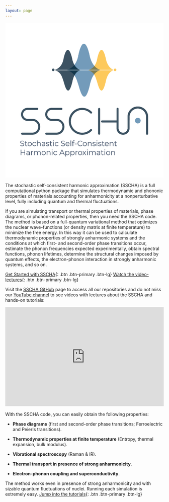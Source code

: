 ```yaml
---
layout: page
---
```


![SSCHA LOGO](img/SSCHA_Logo_original_bertikala.png)

The stochastic self-consistent harmonic approximation (SSCHA) is a full computational python package that simulates thermodynamic and phononic properties of materials accounting for anharmonicity at a nonperturbative level, fully including quantum and thermal fluctuations.

If you are simulating transport or thermal properties of materials, phase diagrams, or phonon-related properties, then you need the SSCHA code. The method is based on a full-quantum variational method that optimizes the nuclear wave-functions (or density matrix at finite temperature) to minimize the free energy. In this way it can be used to calculate thermodynamic properties of strongly anharmonic systems and the conditions at which first- and second-order phase transitions occur, estimate the phonon frequencies expected experimentally, obtain spectral functions, phonon lifetimes, determine the structural changes imposed by quantum effects, the electron-phonon interaction in strongly anharmonic systems, and so on.  

[Get Started with SSCHA](http://sscha.eu/download/){: .btn .btn-primary .btn-lg}
[Watch the video-lectures](http://sscha.eu/lectures/){: .btn .btn-primary .btn-lg}

Visit the [SSCHA GitHub](https://github.com/SSCHAcode) page to access all our repositories and do not miss our [YouTube channel](https://www.youtube.com/@SSCHAcode) to see videos with lectures about the SSCHA and hands-on tutorials:

<iframe style="width:100%" width="560" height="315" src="https://www.youtube.com/embed/videoseries?list=PLUGVzxx49_SspeWpADPb3ckYOSUrUCKJg" title="YouTube video player" frameborder="0" allow="accelerometer; autoplay; clipboard-write; encrypted-media; gyroscope; picture-in-picture; web-share" allowfullscreen></iframe>

With the SSCHA code, you can easily obtain the following properties:

- __Phase diagrams__ (first and second-order phase transitions; Ferroelectric and Peierls transitions).

- __Thermodynamic properties at finite temperature__ (Entropy, thermal expansion, bulk modulus).

- __Vibrational spectroscopy__ (Raman & IR).

- __Thermal transport in presence of strong anharmonicity__.

- __Electron-phonon coupling and superconductivity__.


The method works even in presence of strong anharmonicity and with sizable quantum fluctuations of nuclei.
Running each simulation is extremely easy.
[Jump into the tutorials](http://sscha.eu/tutorial_index/){: .btn .btn-primary .btn-lg}

